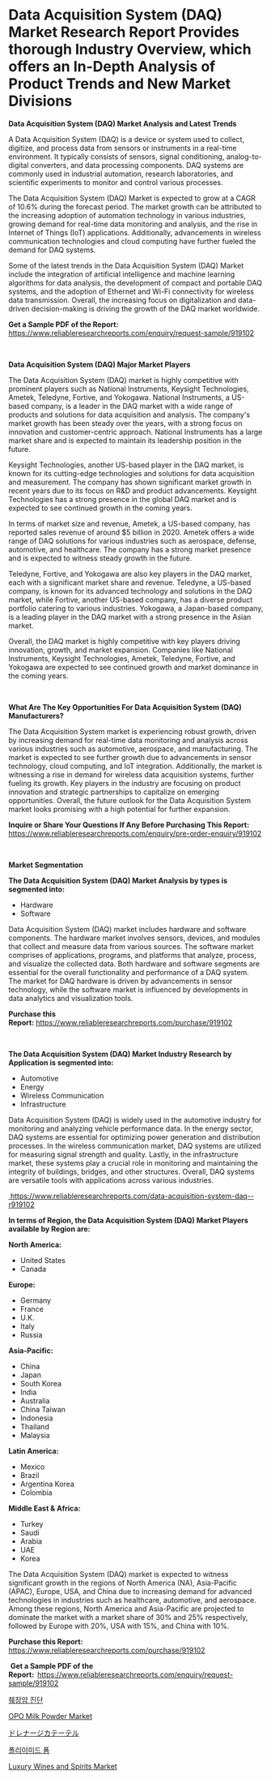 <p><h1>Data Acquisition System (DAQ) Market Research Report Provides thorough Industry Overview, which offers an In-Depth Analysis of Product Trends and New Market Divisions</h1></p><p><strong>Data Acquisition System (DAQ) Market Analysis and Latest Trends</strong></p>
<p><p>A Data Acquisition System (DAQ) is a device or system used to collect, digitize, and process data from sensors or instruments in a real-time environment. It typically consists of sensors, signal conditioning, analog-to-digital converters, and data processing components. DAQ systems are commonly used in industrial automation, research laboratories, and scientific experiments to monitor and control various processes.</p><p>The Data Acquisition System (DAQ) Market is expected to grow at a CAGR of 10.6% during the forecast period. The market growth can be attributed to the increasing adoption of automation technology in various industries, growing demand for real-time data monitoring and analysis, and the rise in Internet of Things (IoT) applications. Additionally, advancements in wireless communication technologies and cloud computing have further fueled the demand for DAQ systems.</p><p>Some of the latest trends in the Data Acquisition System (DAQ) Market include the integration of artificial intelligence and machine learning algorithms for data analysis, the development of compact and portable DAQ systems, and the adoption of Ethernet and Wi-Fi connectivity for wireless data transmission. Overall, the increasing focus on digitalization and data-driven decision-making is driving the growth of the DAQ market worldwide.</p></p>
<p><strong>Get a Sample PDF of the Report:&nbsp;</strong> <a href="https://www.reliableresearchreports.com/enquiry/request-sample/919102">https://www.reliableresearchreports.com/enquiry/request-sample/919102</a></p>
<p>&nbsp;</p>
<p><strong>Data Acquisition System (DAQ) Major Market Players</strong></p>
<p><p>The Data Acquisition System (DAQ) market is highly competitive with prominent players such as National Instruments, Keysight Technologies, Ametek, Teledyne, Fortive, and Yokogawa. National Instruments, a US-based company, is a leader in the DAQ market with a wide range of products and solutions for data acquisition and analysis. The company's market growth has been steady over the years, with a strong focus on innovation and customer-centric approach. National Instruments has a large market share and is expected to maintain its leadership position in the future.</p><p>Keysight Technologies, another US-based player in the DAQ market, is known for its cutting-edge technologies and solutions for data acquisition and measurement. The company has shown significant market growth in recent years due to its focus on R&D and product advancements. Keysight Technologies has a strong presence in the global DAQ market and is expected to see continued growth in the coming years.</p><p>In terms of market size and revenue, Ametek, a US-based company, has reported sales revenue of around $5 billion in 2020. Ametek offers a wide range of DAQ solutions for various industries such as aerospace, defense, automotive, and healthcare. The company has a strong market presence and is expected to witness steady growth in the future.</p><p>Teledyne, Fortive, and Yokogawa are also key players in the DAQ market, each with a significant market share and revenue. Teledyne, a US-based company, is known for its advanced technology and solutions in the DAQ market, while Fortive, another US-based company, has a diverse product portfolio catering to various industries. Yokogawa, a Japan-based company, is a leading player in the DAQ market with a strong presence in the Asian market.</p><p>Overall, the DAQ market is highly competitive with key players driving innovation, growth, and market expansion. Companies like National Instruments, Keysight Technologies, Ametek, Teledyne, Fortive, and Yokogawa are expected to see continued growth and market dominance in the coming years.</p></p>
<p>&nbsp;</p>
<p><strong>What Are The Key Opportunities For Data Acquisition System (DAQ) Manufacturers?</strong></p>
<p><p>The Data Acquisition System market is experiencing robust growth, driven by increasing demand for real-time data monitoring and analysis across various industries such as automotive, aerospace, and manufacturing. The market is expected to see further growth due to advancements in sensor technology, cloud computing, and IoT integration. Additionally, the market is witnessing a rise in demand for wireless data acquisition systems, further fueling its growth. Key players in the industry are focusing on product innovation and strategic partnerships to capitalize on emerging opportunities. Overall, the future outlook for the Data Acquisition System market looks promising with a high potential for further expansion.</p></p>
<p><strong>Inquire or Share Your Questions If Any Before Purchasing This Report:</strong> <a href="https://www.reliableresearchreports.com/enquiry/pre-order-enquiry/919102">https://www.reliableresearchreports.com/enquiry/pre-order-enquiry/919102</a></p>
<p>&nbsp;</p>
<p><strong>Market Segmentation</strong></p>
<p><strong>The Data Acquisition System (DAQ) Market Analysis by types is segmented into:</strong></p>
<p><ul><li>Hardware</li><li>Software</li></ul></p>
<p><p>Data Acquisition System (DAQ) market includes hardware and software components. The hardware market involves sensors, devices, and modules that collect and measure data from various sources. The software market comprises of applications, programs, and platforms that analyze, process, and visualize the collected data. Both hardware and software segments are essential for the overall functionality and performance of a DAQ system. The market for DAQ hardware is driven by advancements in sensor technology, while the software market is influenced by developments in data analytics and visualization tools.</p></p>
<p><strong>Purchase this Report:&nbsp;</strong><a href="https://www.reliableresearchreports.com/purchase/919102">https://www.reliableresearchreports.com/purchase/919102</a></p>
<p>&nbsp;</p>
<p><strong>The Data Acquisition System (DAQ) Market Industry Research by Application is segmented into:</strong></p>
<p><ul><li>Automotive</li><li>Energy</li><li>Wireless Communication</li><li>Infrastructure</li></ul></p>
<p><p>Data Acquisition System (DAQ) is widely used in the automotive industry for monitoring and analyzing vehicle performance data. In the energy sector, DAQ systems are essential for optimizing power generation and distribution processes. In the wireless communication market, DAQ systems are utilized for measuring signal strength and quality. Lastly, in the infrastructure market, these systems play a crucial role in monitoring and maintaining the integrity of buildings, bridges, and other structures. Overall, DAQ systems are versatile tools with applications across various industries.</p></p>
<p><a href="https://www.reliableresearchreports.com/data-acquisition-system-daq--r919102">&nbsp;https://www.reliableresearchreports.com/data-acquisition-system-daq--r919102</a></p>
<p><strong>In terms of Region, the Data Acquisition System (DAQ) Market Players available by Region are:</strong></p>
<p>
    <p> <strong> North America: </strong>
        <ul>
            <li>United States</li>
            <li>Canada</li>
        </ul>
        </p> 
    <p> <strong> Europe: </strong>
        <ul>
            <li>Germany</li>
            <li>France</li>
            <li>U.K.</li>
            <li>Italy</li>
            <li>Russia</li>
        </ul>
        </p> 
    <p> <strong> Asia-Pacific: </strong>
        <ul>
            <li>China</li>
            <li>Japan</li>
            <li>South Korea</li>
            <li>India</li>
            <li>Australia</li>
            <li>China Taiwan</li>
            <li>Indonesia</li>
            <li>Thailand</li>
            <li>Malaysia</li>
        </ul>
        </p> 
    <p> <strong> Latin America: </strong>
        <ul>
            <li>Mexico</li>
            <li>Brazil</li>
            <li>Argentina Korea</li>
            <li>Colombia</li>
        </ul>
        </p> 
    <p> <strong> Middle East & Africa: </strong>
        <ul>
            <li>Turkey</li>
            <li>Saudi</li>
            <li>Arabia</li>
            <li>UAE</li>
            <li>Korea</li>
        </ul>
    </p>
    </p>
<p><p>The Data Acquisition System (DAQ) market is expected to witness significant growth in the regions of North America (NA), Asia-Pacific (APAC), Europe, USA, and China due to increasing demand for advanced technologies in industries such as healthcare, automotive, and aerospace. Among these regions, North America and Asia-Pacific are projected to dominate the market with a market share of 30% and 25% respectively, followed by Europe with 20%, USA with 15%, and China with 10%.</p></p>
<p><strong>Purchase this Report: </strong><a href="https://www.reliableresearchreports.com/purchase/919102">https://www.reliableresearchreports.com/purchase/919102</a></p>
<p>&nbsp;<strong>Get a Sample PDF of the Report:&nbsp;&nbsp;</strong><a href="https://www.reliableresearchreports.com/enquiry/request-sample/919102">https://www.reliableresearchreports.com/enquiry/request-sample/919102</a></p>
<p><strong></strong></p>
<p><p><a href="https://medium.com/@karenburke2009/%EC%B7%8C%EC%9E%A5%EC%95%94-%EC%A7%84%EB%8B%A8-%EC%8B%9C%EC%9E%A5-%EB%B6%84%EC%84%9D-%EA%B8%80%EB%A1%9C%EB%B2%8C-%EC%82%B0%EC%97%85-%EC%A0%84%EB%A7%9D-%EB%B0%8F-%EC%A0%84%EB%A7%9D-2024%EB%85%84%EB%B6%80%ED%84%B0-2031%EB%85%84%EA%B9%8C%EC%A7%80-148841c1e10a">췌장암 진단</a></p><p><a href="https://www.linkedin.com/pulse/opo-milk-powder-market-report-reveals-latest-trends-growth-opportunities-9rshf">OPO Milk Powder Market</a></p><p><a href="https://github.com/tubbs463/Market-Research-Report-List-1/blob/main/355291661158.md">ドレナージカテーテル</a></p><p><a href="https://medium.com/@cathymaggio31/%ED%8F%B4%EB%A6%AC%EC%9D%B4%EB%AF%B8%EB%93%9C-%ED%8F%BC-%EC%8B%9C%EC%9E%A5-%EA%B7%9C%EB%AA%A8%EB%8A%94-%EA%B8%80%EB%A1%9C%EB%B2%8C-%EC%82%B0%EC%97%85%EC%97%90%EC%84%9C-%EC%B5%9C%EA%B3%A0%EC%9D%98-%EB%A7%88%EC%BC%80%ED%8C%85-%EC%B1%84%EB%84%90%EC%9D%84-%EB%B3%B4%EC%97%AC%EC%A4%8D%EB%8B%88%EB%8B%A4-e564b3b4dc88">폴리이미드 폼</a></p><p><a href="https://www.linkedin.com/pulse/luxury-wines-spirits-market-size-cagr-trends-2024-2030-pmark-n49if">Luxury Wines and Spirits Market</a></p></p>